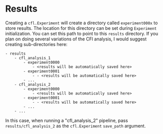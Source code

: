 # Results
Creating a `cfl.Experiment` will create a directory called `experiment000x` to
store results. The location for this directory can be set during `Experiment`
initialization. You can set this path to point to this `results` directory.
If you plan on doing several variations of the CFl analysis, I would suggest
creating sub-directories here:

```
- results
    - cfl_analysis_1
        - experiment0000
            - <results will be automatically saved here>
        - experiment0001
            - - <results will be automatically saved here>
        - ...
    - cfl_analysis_2
        - experiment0000
            - <results will be automatically saved here>
        - experiment0001
            - - <results will be automatically saved here>
        - ...
    - ...
```

In this case, when running a "cfl_analysis_2" pipeline, pass 
`results/cfl_analysis_2` as the `cfl.Experiment` `save_path` argument. 

